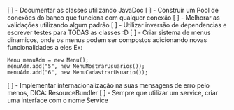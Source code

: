 [ ] - Documentar as classes utilizando JavaDoc
[ ] - Construir um Pool de conexões do banco que funciona com qualquer conexão
[ ] - Melhorar as validações utilizando algum padrão
[ ] - Utilizar inversão de dependencias e escrever testes para TODAS as classes :D
[ ] - Criar sistema de menus dinamicos, onde os menus podem ser compostos adicionando novas funcionalidades a eles Ex:

	Menu menuAdm = new Menu();
	menuAdm.add("5", new MenuMostrarUsuarios());
	menuAdm.add("6", new MenuCadastrarUsuario());

[ ] - Implementar internacionalização na suas mensagens de erro pelo menos, DICA: ResourceBundler
[ ] - Sempre que utilizar um service, criar uma interface com o nome Service